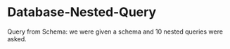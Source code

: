 # Database-Nested-Query
Query from Schema:
we were given a schema and 10 nested queries were asked.
